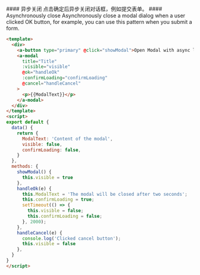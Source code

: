 
<cn>
#### 异步关闭
点击确定后异步关闭对话框，例如提交表单。
</cn>

<us>
#### Asynchronously close
Asynchronously close a modal dialog when a user clicked OK button, for example,
you can use this pattern when you submit a form.
</us>

```html
<template>
  <div>
    <a-button type="primary" @click="showModal">Open Modal with async logic</a-button>
    <a-modal
      title="Title"
      :visible="visible"
      @ok="handleOk"
      :confirmLoading="confirmLoading"
      @cancel="handleCancel"
    >
      <p>{{ModalText}}</p>
    </a-modal>
  </div>
</template>
<script>
export default {
  data() {
    return {
      ModalText: 'Content of the modal',
      visible: false,
      confirmLoading: false,
    }
  },
  methods: {
    showModal() {
      this.visible = true
    },
    handleOk(e) {
      this.ModalText = 'The modal will be closed after two seconds';
      this.confirmLoading = true;
      setTimeout(() => {
        this.visible = false;
        this.confirmLoading = false;
      }, 2000);
    },
    handleCancel(e) {
      console.log('Clicked cancel button');
      this.visible = false
    },
  }
}
</script>
```

